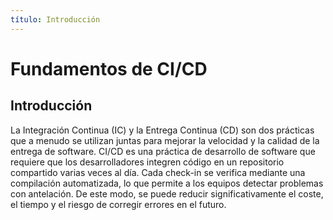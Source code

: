 ```yaml
---
título: Introducción
---
```


# Fundamentos de CI/CD

## Introducción

La Integración Continua (IC) y la Entrega Continua (CD) son dos prácticas que a menudo se utilizan juntas para mejorar la velocidad y la calidad de la entrega de software. CI/CD es una práctica de desarrollo de software que requiere que los desarrolladores integren código en un repositorio compartido varias veces al día. Cada check-in se verifica mediante una compilación automatizada, lo que permite a los equipos detectar problemas con antelación. De este modo, se puede reducir significativamente el coste, el tiempo y el riesgo de corregir errores en el futuro.

